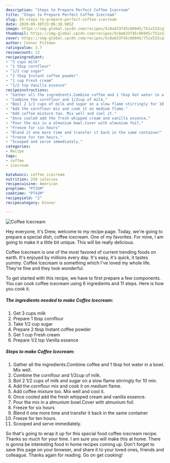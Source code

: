 ```yaml
---
description: "Steps to Prepare Perfect Coffee Icecream"
title: "Steps to Prepare Perfect Coffee Icecream"
slug: 65-steps-to-prepare-perfect-coffee-icecream
date: 2020-09-30T23:06:38.905Z
image: https://img-global.cpcdn.com/recipes/5c8a633f45c06945/751x532cq70/coffee-icecream-recipe-main-photo.jpg
thumbnail: https://img-global.cpcdn.com/recipes/5c8a633f45c06945/751x532cq70/coffee-icecream-recipe-main-photo.jpg
cover: https://img-global.cpcdn.com/recipes/5c8a633f45c06945/751x532cq70/coffee-icecream-recipe-main-photo.jpg
author: Connor Pittman
ratingvalue: 3.7
reviewcount: 13
recipeingredient:
- "3 cups milk"
- "1 tbsp cornflour"
- "1/2 cup sugar"
- "2 tbsp Instant coffee powder"
- "1 cup Fresh cream"
- "1/2 tsp Vanilla essence"
recipeinstructions:
- "Gather all the ingredients.Combine coffee and 1 tbsp hot water in a bowl. Mix well."
- "Combine the cornflour and 1/2cup of milk."
- "Boil 2 1/2 cups of milk and sugar on a slow flame stirringly for 10 min."
- "Add the cornflour mix and cook it on medium flame."
- "Add coffee mixture too. Mix well and cool it."
- "Once cooled add the fresh whipped cream and vanilla essence."
- "Pour the mix in a almunium bowl.Cover with almunium foil."
- "Freeze for six hours"
- "Blend it one more time and transfer it back in the same container"
- "Freeze for ten hours."
- "Scooped and serve immediately."
categories:
- Recipe
tags:
- coffee
- icecream

katakunci: coffee icecream 
nutrition: 259 calories
recipecuisine: American
preptime: "PT35M"
cooktime: "PT42M"
recipeyield: "2"
recipecategory: Dinner

---
```



![Coffee Icecream](https://img-global.cpcdn.com/recipes/5c8a633f45c06945/751x532cq70/coffee-icecream-recipe-main-photo.jpg)

Hey everyone, it's Drew, welcome to my recipe page. Today, we're going to prepare a special dish, coffee icecream. One of my favorites. For mine, I am going to make it a little bit unique. This will be really delicious.



Coffee Icecream is one of the most favored of current trending foods on earth. It's enjoyed by millions every day. It's easy, it's quick, it tastes yummy. Coffee Icecream is something which I've loved my whole life. They're fine and they look wonderful.


To get started with this recipe, we have to first prepare a few components. You can cook coffee icecream using 6 ingredients and 11 steps. Here is how you cook it.

##### The ingredients needed to make Coffee Icecream:

1. Get 3 cups milk
1. Prepare 1 tbsp cornflour
1. Take 1/2 cup sugar
1. Prepare 2 tbsp Instant coffee powder
1. Get 1 cup Fresh cream
1. Prepare 1/2 tsp Vanilla essence




##### Steps to make Coffee Icecream:

1. Gather all the ingredients.Combine coffee and 1 tbsp hot water in a bowl. Mix well.
1. Combine the cornflour and 1/2cup of milk.
1. Boil 2 1/2 cups of milk and sugar on a slow flame stirringly for 10 min.
1. Add the cornflour mix and cook it on medium flame.
1. Add coffee mixture too. Mix well and cool it.
1. Once cooled add the fresh whipped cream and vanilla essence.
1. Pour the mix in a almunium bowl.Cover with almunium foil.
1. Freeze for six hours
1. Blend it one more time and transfer it back in the same container
1. Freeze for ten hours.
1. Scooped and serve immediately.




So that's going to wrap it up for this special food coffee icecream recipe. Thanks so much for your time. I am sure you will make this at home. There is gonna be interesting food in home recipes coming up. Don't forget to save this page on your browser, and share it to your loved ones, friends and colleague. Thanks again for reading. Go on get cooking!
